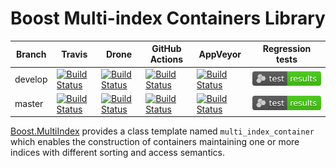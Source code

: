 # Boost Multi-index Containers Library

Branch   | Travis | Drone | GitHub Actions | AppVeyor | Regression tests
---------|--------|-------|----------------|----------|-----------------
develop  | [![Build Status](https://travis-ci.com/boostorg/multi_index.svg?branch=develop)](https://travis-ci.com/boostorg/multi_index) | [![Build Status](https://drone.cpp.al/api/badges/boostorg/multi_index/status.svg?ref=refs/heads/develop)](https://drone.cpp.al/boostorg/multi_index) | [![Build Status](https://github.com/boostorg/multi_index/actions/workflows/ci.yml/badge.svg?branch=develop)](https://github.com/boostorg/multi_index/actions?query=branch:develop) | [![Build Status](https://ci.appveyor.com/api/projects/status/github/boostorg/multi_index?branch=develop&svg=true)](https://ci.appveyor.com/project/joaquintides/multi-index) | [![Test Results](./test_results.svg)](https://www.boost.org/development/tests/develop/developer/multi_index.html)
master   | [![Build Status](https://travis-ci.com/boostorg/multi_index.svg?branch=master)](https://travis-ci.com/boostorg/multi_index) | [![Build Status](https://drone.cpp.al/api/badges/boostorg/multi_index/status.svg?ref=refs/heads/master)](https://drone.cpp.al/boostorg/multi_index) | [![Build Status](https://github.com/boostorg/multi_index/actions/workflows/ci.yml/badge.svg?branch=master)](https://github.com/boostorg/multi_index/actions?query=branch:master) | [![Build Status](https://ci.appveyor.com/api/projects/status/github/boostorg/multi_index?branch=master&svg=true)](https://ci.appveyor.com/project/joaquintides/multi-index) | [![Test Results](./test_results.svg)](https://www.boost.org/development/tests/master/developer/multi_index.html)

[Boost.MultiIndex](http://boost.org/libs/multi_index) provides a class template
named `multi_index_container` which enables the construction of containers
maintaining one or more indices with different sorting and access semantics.
